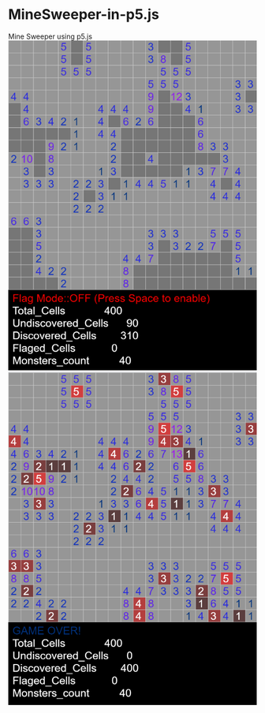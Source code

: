 # MineSweeper-in-p5.js
Mine Sweeper using p5.js 
![alt text](https://github.com/nishantpatil95/MineSweeper-in-p5.js/blob/master/Minesweeper.png)
![alt text](https://github.com/nishantpatil95/MineSweeper-in-p5.js/blob/master/Minesweeper2.png)
